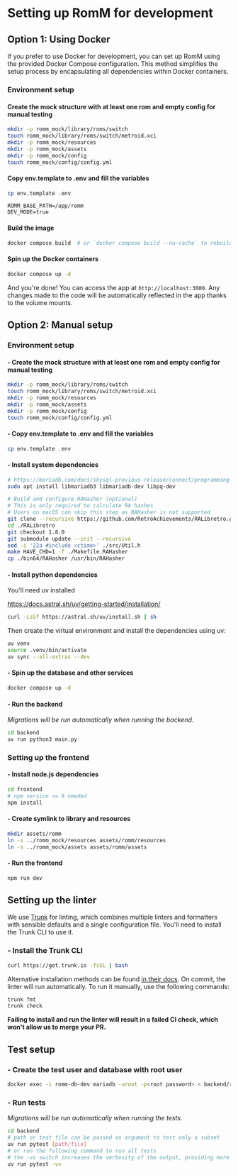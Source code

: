 <!-- trunk-ignore-all(markdownlint/MD024) -->

# Setting up RomM for development

## Option 1: Using Docker

If you prefer to use Docker for development, you can set up RomM using the provided Docker Compose configuration. This method simplifies the setup process by encapsulating all dependencies within Docker containers.

### Environment setup

#### Create the mock structure with at least one rom and empty config for manual testing

```sh
mkdir -p romm_mock/library/roms/switch
touch romm_mock/library/roms/switch/metroid.xci
mkdir -p romm_mock/resources
mkdir -p romm_mock/assets
mkdir -p romm_mock/config
touch romm_mock/config/config.yml
```

#### Copy env.template to .env and fill the variables

```sh
cp env.template .env
```

```dotenv
ROMM_BASE_PATH=/app/romm
DEV_MODE=true
```

#### Build the image

```sh
docker compose build  # or `docker compose build --no-cache` to rebuild from scratch
```

#### Spin up the Docker containers

```sh
docker compose up -d
```

And you're done! You can access the app at `http://localhost:3000`. Any changes made to the code will be automatically reflected in the app thanks to the volume mounts.

## Option 2: Manual setup

### Environment setup

#### - Create the mock structure with at least one rom and empty config for manual testing

```sh
mkdir -p romm_mock/library/roms/switch
touch romm_mock/library/roms/switch/metroid.xci
mkdir -p romm_mock/resources
mkdir -p romm_mock/assets
mkdir -p romm_mock/config
touch romm_mock/config/config.yml
```

#### - Copy env.template to .env and fill the variables

```sh
cp env.template .env
```

#### - Install system dependencies

```sh
# https://mariadb.com/docs/skysql-previous-release/connect/programming-languages/c/install/#Installation_via_Package_Repository_(Linux):
sudo apt install libmariadb3 libmariadb-dev libpq-dev

# Build and configure RAHasher (optional)
# This is only required to calculate RA hashes
# Users on macOS can skip this step as RAHasher is not supported
git clone --recursive https://github.com/RetroAchievements/RALibretro.git
cd ./RALibretro
git checkout 1.8.0
git submodule update --init --recursive
sed -i '22a #include <ctime>' ./src/Util.h
make HAVE_CHD=1 -f ./Makefile.RAHasher
cp ./bin64/RAHasher /usr/bin/RAHasher
```

#### - Install python dependencies

You'll need uv installed

<https://docs.astral.sh/uv/getting-started/installation/>

```sh
curl -LsSf https://astral.sh/uv/install.sh | sh
```

Then create the virtual environment and install the dependencies using uv:

```sh
uv venv
source .venv/bin/activate
uv sync --all-extras --dev
```

#### - Spin up the database and other services

```sh
docker compose up -d
```

#### - Run the backend

_Migrations will be run automatically when running the backend._

```sh
cd backend
uv run python3 main.py
```

### Setting up the frontend

#### - Install node.js dependencies

```sh
cd frontend
# npm version >= 9 needed
npm install
```

#### - Create symlink to library and resources

```sh
mkdir assets/romm
ln -s ../romm_mock/resources assets/romm/resources
ln -s ../romm_mock/assets assets/romm/assets
```

#### - Run the frontend

```sh
npm run dev
```

## Setting up the linter

We use [Trunk](https://trunk.io) for linting, which combines multiple linters and formatters with sensible defaults and a single configuration file. You'll need to install the Trunk CLI to use it.

### - Install the Trunk CLI

```sh
curl https://get.trunk.io -fsSL | bash
```

Alternative installation methods can be found [in their docs](https://docs.trunk.io/check/usage#install-the-cli). On commit, the linter will run automatically. To run it manually, use the following commands:

```sh
trunk fmt
trunk check
```

**Failing to install and run the linter will result in a failed CI check, which won't allow us to merge your PR.**

## Test setup

### - Create the test user and database with root user

```sh
docker exec -i romm-db-dev mariadb -uroot -p<root password> < backend/romm_test/setup.sql
```

### - Run tests

_Migrations will be run automatically when running the tests._


```sh
cd backend
# path or test file can be passed as argument to test only a subset
uv run pytest [path/file]
# or run the following command to run all tests
# the -vv switch increases the verbosity of the output, providing more detailed information during test execution.
uv run pytest -vv
```
